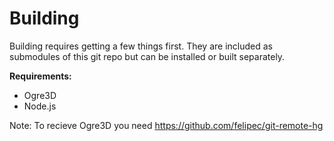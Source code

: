 Building
=======

Building requires getting a few things first. They are included as submodules of this git repo
but can be installed or built separately.

__Requirements:__

* Ogre3D
* Node.js


Note: To recieve Ogre3D you need https://github.com/felipec/git-remote-hg

